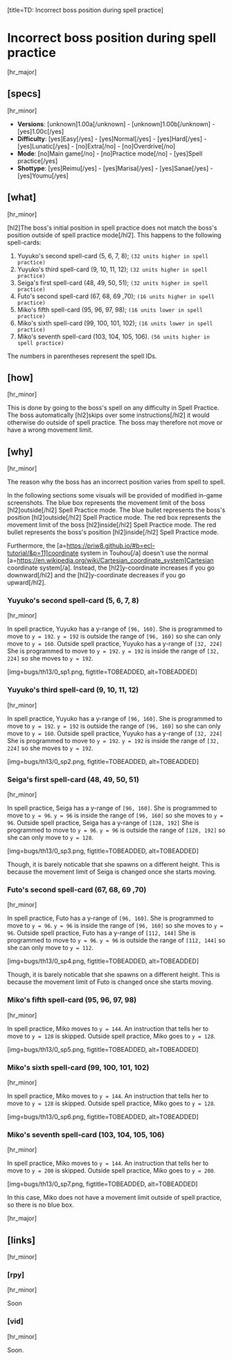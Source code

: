 [title=TD: Incorrect boss position during spell practice]
# Incorrect boss position during spell practice
[hr_major]

## [specs]
[hr_minor]

* **Versions**: [unknown]1.00a[/unknown] - [unknown]1.00b[/unknown] - [yes]1.00c[/yes]
* **Difficulty**: [yes]Easy[/yes] - [yes]Normal[/yes] - [yes]Hard[/yes] - [yes]Lunatic[/yes] - [no]Extra[/no] - [no]Overdrive[/no]
* **Mode**: [no]Main game[/no] - [no]Practice mode[/no] - [yes]Spell practice[/yes]
* **Shottype**: [yes]Reimu[/yes] - [yes]Marisa[/yes] - [yes]Sanae[/yes] - [yes]Youmu[/yes]


## [what]
[hr_minor]

[hl2]The boss's initial position in spell practice does not match the boss's position outside of spell practice mode[/hl2]. This happens to the following spell-cards:

1. Yuyuko's second spell-card (5, 6, 7, 8); ``(32 units higher in spell practice)``
2. Yuyuko's third spell-card (9, 10, 11, 12); ``(32 units higher in spell practice)``
3. Seiga's first spell-card (48, 49, 50, 51); ``(32 units higher in spell practice)``
4. Futo's second spell-card (67, 68, 69 ,70); ``(16 units higher in spell practice)``
5. Miko's fifth spell-card (95, 96, 97, 98); ``(16 units lower in spell practice)``
6. Miko's sixth spell-card (99, 100, 101, 102); ``(16 units lower in spell practice) ``
7. Miko's seventh spell-card (103, 104, 105, 106). ``(56 units higher in spell practice)``

The numbers in parentheses represent the spell IDs.

## [how]
[hr_minor]

This is done by going to the boss's spell on any difficulty in Spell Practice. The boss automatically [hl2]skips over some instructions[/hl2] it would otherwise do outside of spell practice. The boss may therefore not move or have a wrong movement limit.

## [why]
[hr_minor]

The reason why the boss has an incorrect position varies from spell to spell.

In the following sections some visuals will be provided of modified in-game screenshots.
The blue box represents the movement limit of the boss [hl2]outside[/hl2] Spell Practice mode. The blue bullet represents the boss's position [hl2]outside[/hl2] Spell Practice mode. 
The red box represents the movement limit of the boss [hl2]inside[/hl2] Spell Practice mode. The red bullet represents the boss's position [hl2]inside[/hl2] Spell Practice mode.

Furthermore, the [a=https://priw8.github.io/#b=ecl-tutorial/&p=11]coordinate system in Touhou[/a] doesn't use the normal [a=https://en.wikipedia.org/wiki/Cartesian_coordinate_system]Cartesian coordinate system[/a]. Instead, the [hl2]y-coordinate increases if you go downward[/hl2] and the [hl2]y-coordinate decreases if you go upward[/hl2].

### Yuyuko's second spell-card (5, 6, 7, 8)
[hr_minor]

In spell practice, Yuyuko has a y-range of ``[96, 160]``. She is programmed to move to ``y = 192``. ``y = 192`` is outside the range of ``[96, 160]`` so she can only move to ``y = 160``.
Outside spell practice, Yuyuko has a y-range of ``[32, 224]`` She is programmed to move to ``y = 192``. ``y = 192`` is inside the range of ``[32, 224]`` so she moves to ``y = 192``.

[img=bugs/th13/0_sp1.png, figtitle=TOBEADDED, alt=TOBEADDED]

### Yuyuko's third spell-card (9, 10, 11, 12)
[hr_minor]

In spell practice, Yuyuko has a y-range of ``[96, 160]``. She is programmed to move to ``y = 192``. ``y = 192`` is outside the range of ``[96, 160]`` so she can only move to ``y = 160``.
Outside spell practice, Yuyuko has a y-range of ``[32, 224]`` She is programmed to move to ``y = 192``. ``y = 192`` is inside the range of ``[32, 224]`` so she moves to ``y = 192``.

[img=bugs/th13/0_sp2.png, figtitle=TOBEADDED, alt=TOBEADDED]

### Seiga's first spell-card (48, 49, 50, 51)
[hr_minor]

In spell practice, Seiga has a y-range of ``[96, 160]``. She is programmed to move to ``y = 96``. ``y = 96`` is inside the range of ``[96, 160]`` so she moves to ``y = 96``.
Outside spell practice, Seiga has a y-range of ``[128, 192]`` She is programmed to move to ``y = 96``. ``y = 96`` is outside the range of ``[128, 192]`` so she can only move to ``y = 128``.

[img=bugs/th13/0_sp3.png, figtitle=TOBEADDED, alt=TOBEADDED]

Though, it is barely noticable that she spawns on a different height. This is because the movement limit of Seiga is changed once she starts moving. 

### Futo's second spell-card (67, 68, 69 ,70)
[hr_minor]

In spell practice, Futo has a y-range of ``[96, 160]``. She is programmed to move to ``y = 96``. ``y = 96`` is inside the range of ``[96, 160]`` so she moves to ``y = 96``.
Outside spell practice, Futo has a y-range of ``[112, 144]`` She is programmed to move to ``y = 96``. ``y = 96`` is outside the range of ``[112, 144]`` so she can only move to ``y = 112``.

[img=bugs/th13/0_sp4.png, figtitle=TOBEADDED, alt=TOBEADDED]

Though, it is barely noticable that she spawns on a different height. This is because the movement limit of Futo is changed once she starts moving.

### Miko's fifth spell-card (95, 96, 97, 98)
[hr_minor]

In spell practice, Miko moves to ``y = 144``. An instruction that tells her to move to ``y = 128`` is skipped.
Outside spell practice, Miko goes to ``y = 128``.

[img=bugs/th13/0_sp5.png, figtitle=TOBEADDED, alt=TOBEADDED]

### Miko's sixth spell-card (99, 100, 101, 102)
[hr_minor]

In spell practice, Miko moves to ``y = 144``. An instruction that tells her to move to ``y = 128`` is skipped.
Outside spell practice, Miko goes to ``y = 128``.

[img=bugs/th13/0_sp6.png, figtitle=TOBEADDED, alt=TOBEADDED]

### Miko's seventh spell-card (103, 104, 105, 106)
[hr_minor]

In spell practice, Miko moves to ``y = 144``. An instruction that tells her to move to ``y = 200`` is skipped.
Outside spell practice, Miko goes to ``y = 200``.

[img=bugs/th13/0_sp7.png, figtitle=TOBEADDED, alt=TOBEADDED]

In this case, Miko does not have a movement limit outside of spell practice, so there is no blue box.

[hr_major]
## [links]
[hr_minor]
### [rpy]
[hr_minor]

Soon

### [vid]
[hr_minor]

Soon.

